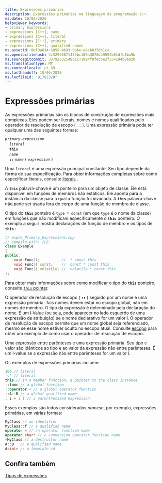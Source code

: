 ```yaml
---
title: Expressões primárias
description: Expressões primárias na linguagem de programação C++.
ms.date: 10/02/2020
helpviewer_keywords:
- primary expressions
- expressions [C++], name
- expressions [C++], literal
- expressions [C++], primary
- expressions [C++], qualified names
ms.assetid: 8ef9a814-6058-4b93-9b6e-e8eb8350b1ca
ms.openlocfilehash: 4c52992071453bc189a3078db9592b02dfb8ba9b
ms.sourcegitcommit: 30792632548d1c71894f9fecbe2f554294b86020
ms.translationtype: MT
ms.contentlocale: pt-BR
ms.lasthandoff: 10/06/2020
ms.locfileid: "91765328"
---
```

# <a name="primary-expressions"></a>Expressões primárias

As expressões primárias são os blocos de construção de expressões mais complexas. Eles podem ser literais, nomes e nomes qualificados pelo operador de resolução de escopo ( `::` ). Uma expressão primária pode ter qualquer uma das seguintes formas:

*`primary-expression`*\
&emsp;*`literal`*\
&emsp;**`this`**\
&emsp;*`name`*\
&emsp;**`::`** *`name`* **`(`** *`expression`* **`)`**

Uma *`literal`* é uma expressão principal constante. Seu tipo depende da forma de sua especificação. Para obter informações completas sobre como especificar literais, consulte [literais](../cpp/numeric-boolean-and-pointer-literals-cpp.md) .

A **`this`** palavra-chave é um ponteiro para um objeto de classe. Ele está disponível em funções de membros não estáticos. Ele aponta para a instância da classe para a qual a função foi invocada. A **`this`** palavra-chave não pode ser usada fora do corpo de uma função de membro de classe.

O tipo do **`this`** ponteiro é `type * const` (em que `type` é o nome da classe) em funções que não modificam especificamente o **`this`** ponteiro. O exemplo a seguir mostra declarações de função de membro e os tipos de **`this`** :

```cpp
// expre_Primary_Expressions.cpp
// compile with: /LD
class Example
{
public:
    void Func();          //  * const this
    void Func() const;    //  const * const this
    void Func() volatile; //  volatile * const this
};
```

Para obter mais informações sobre como modificar o tipo do **`this`** ponteiro, consulte [ `this` pointer](this-pointer.md).

O operador de resolução de escopo ( **`::`** ) seguido por um nome é uma expressão primária.  Tais nomes devem estar no escopo global, não em nomes de membro. O tipo da expressão é determinado pela declaração do nome. É um l-Value (ou seja, pode aparecer no lado esquerdo de uma expressão de atribuição) se o nome declarativo for um valor l. O operador de resolução de escopo permite que um nome global seja referenciado, mesmo se esse nome estiver oculto no escopo atual. Consulte [escopo](../cpp/scope-visual-cpp.md) para obter um exemplo de como usar o operador de resolução de escopo.

Uma expressão entre parênteses é uma expressão primária. Seu tipo e valor são idênticos ao tipo e ao valor da expressão não entre parênteses. É um l-value se a expressão não entre parênteses for um valor l.

Os exemplos de expressões primárias incluem:

```cpp
100 // literal
'c' // literal
this // in a member function, a pointer to the class instance
::func // a global function
::operator + // a global operator function
::A::B // a global qualified name
( i + 1 ) // a parenthesized expression
```

Esses exemplos são todos considerados *nomes*e, por exemplo, expressões primárias, em várias formas:

```cpp
MyClass // an identifier
MyClass::f // a qualified name
operator = // an operator function name
operator char* // a conversion operator function name
~MyClass // a destructor name
A::B   // a qualified name
A<int> // a template id
```

## <a name="see-also"></a>Confira também

[Tipos de expressões](../cpp/types-of-expressions.md)
